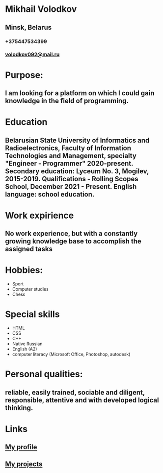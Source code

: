 # Mikhail Volodkov
## Minsk, Belarus
### +375447534399
### volodkov092@mail.ru
# Purpose:
## I am looking for a platform on which I could gain knowledge in the field of programming.
# Education
## Belarusian State University of Informatics and Radioelectronics, Faculty of Information Technologies and Management, specialty "Engineer - Programmer" 2020-present. Secondary education: Lyceum No. 3, Mogilev, 2015-2019. Qualifications - Rolling Scopes School, December 2021 - Present. English language: school education.
# Work expirience
## No work experience, but with a constantly growing knowledge base to accomplish the assigned tasks
# Hobbies:
- Sport
- Computer studies
- Chess
# Special skills
- HTML
- CSS
- C++
- Native Russian
- English (A2)
- computer literacy (Microsoft Office, Photoshop, autodesk)
# Personal qualities:
## reliable, easily trained, sociable and diligent, responsible, attentive and with developed logical thinking.
# Links
## [My profile](https://github.com/Miksa7325)
## [My projects](https://github.com/Miksa7325?tab=projects)
